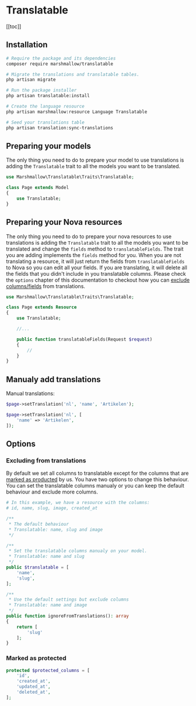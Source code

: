 # Translatable

[[toc]]

## Installation
```bash
# Require the package and its dependencies
composer require marshmallow/translatable

# Migrate the translations and translatable tables.
php artisan migrate

# Run the package installer
php artisan translatable:install

# Create the language resource
php artisan marshmallow:resource Language Translatable

# Seed your translations table
php artisan translation:sync-translations
```

## Preparing your models
The only thing you need to do to prepare your model to use translations is adding the `Translatable` trait to all the models you want to be translated.

```php
use Marshmallow\Translatable\Traits\Translatable;

class Page extends Model
{
	use Translatable;
}
```

## Preparing your Nova resources
The only thing you need to do to prepare your nova resources to use translations is adding the `Translatable` trait to all the models you want to be translated and change the `fields` method to `translatableFields`. The trait you are adding implements the `fields` method for you. When you are not translating a resource, it will just return the fields from `translatableFields` to Nova so you can edit all your fields. If you are translating, it will delete all the fields that you didn't include in you translatable columns. Please check the `options` chapter of this documentation to checkout how you can [exclude columns/fields](#excluding-from-translations) from translations.

```php
use Marshmallow\Translatable\Traits\Translatable;

class Page extends Resource
{
	use Translatable;

	//...

	public function translatableFields(Request $request)
    {
    	//
    }
}
```

## Manualy add translations
Manual translations:
```php
$page->setTranslation('nl', 'name', 'Artikelen');

$page->setTranslation('nl', [
	'name' => 'Artikelen',
]);
```

## Options
### Excluding from translations
By default we set all columns to translatable except for the columns that are [marked as producted](#marked-as-protected) by us. You have two options to change this behaviour. You can set the translatable columns manualy or you can keep the default behaviour and exclude more columns.
```php
# In this example, we have a resource with the columns:
# id, name, slug, image, created_at

/**
 * The default behaviour
 * Translatable: name, slug and image
 */

/**
 * Set the translatable columns manualy on your model.
 * Translatable: name and slug
 */
public $translatable = [
	'name',
	'slug',
];

/**
 * Use the default settings but exclude columns
 * Translatable: name and image
 */
public function ignoreFromTranslations(): array
{
	return [
		'slug'
	];
}
```


### Marked as protected
```php
protected $protected_columns = [
	'id',
	'created_at',
	'updated_at',
	'deleted_at',
];
```

<EditOnGithub repo_name="packages" edit_url="nova/translatable.md"/>
